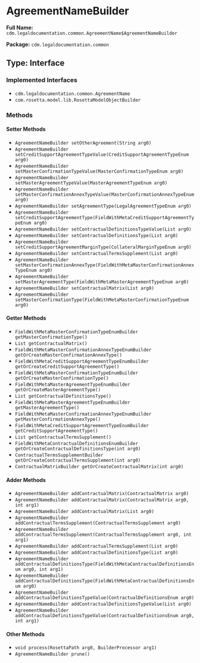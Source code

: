 # AgreementNameBuilder

**Full Name:** `cdm.legaldocumentation.common.AgreementName$AgreementNameBuilder`

**Package:** `cdm.legaldocumentation.common`

## Type: Interface

### Implemented Interfaces

- `cdm.legaldocumentation.common.AgreementName`
- `com.rosetta.model.lib.RosettaModelObjectBuilder`

### Methods

#### Setter Methods

- `AgreementNameBuilder setOtherAgreement(String arg0)`
- `AgreementNameBuilder setCreditSupportAgreementTypeValue(CreditSupportAgreementTypeEnum arg0)`
- `AgreementNameBuilder setMasterConfirmationTypeValue(MasterConfirmationTypeEnum arg0)`
- `AgreementNameBuilder setMasterAgreementTypeValue(MasterAgreementTypeEnum arg0)`
- `AgreementNameBuilder setMasterConfirmationAnnexTypeValue(MasterConfirmationAnnexTypeEnum arg0)`
- `AgreementNameBuilder setAgreementType(LegalAgreementTypeEnum arg0)`
- `AgreementNameBuilder setCreditSupportAgreementType(FieldWithMetaCreditSupportAgreementTypeEnum arg0)`
- `AgreementNameBuilder setContractualDefinitionsTypeValue(List arg0)`
- `AgreementNameBuilder setContractualDefinitionsType(List arg0)`
- `AgreementNameBuilder setCreditSupportAgreementMarginType(CollateralMarginTypeEnum arg0)`
- `AgreementNameBuilder setContractualTermsSupplement(List arg0)`
- `AgreementNameBuilder setMasterConfirmationAnnexType(FieldWithMetaMasterConfirmationAnnexTypeEnum arg0)`
- `AgreementNameBuilder setMasterAgreementType(FieldWithMetaMasterAgreementTypeEnum arg0)`
- `AgreementNameBuilder setContractualMatrix(List arg0)`
- `AgreementNameBuilder setMasterConfirmationType(FieldWithMetaMasterConfirmationTypeEnum arg0)`

#### Getter Methods

- `FieldWithMetaMasterConfirmationTypeEnumBuilder getMasterConfirmationType()`
- `List getContractualMatrix()`
- `FieldWithMetaMasterConfirmationAnnexTypeEnumBuilder getOrCreateMasterConfirmationAnnexType()`
- `FieldWithMetaCreditSupportAgreementTypeEnumBuilder getOrCreateCreditSupportAgreementType()`
- `FieldWithMetaMasterConfirmationTypeEnumBuilder getOrCreateMasterConfirmationType()`
- `FieldWithMetaMasterAgreementTypeEnumBuilder getOrCreateMasterAgreementType()`
- `List getContractualDefinitionsType()`
- `FieldWithMetaMasterAgreementTypeEnumBuilder getMasterAgreementType()`
- `FieldWithMetaMasterConfirmationAnnexTypeEnumBuilder getMasterConfirmationAnnexType()`
- `FieldWithMetaCreditSupportAgreementTypeEnumBuilder getCreditSupportAgreementType()`
- `List getContractualTermsSupplement()`
- `FieldWithMetaContractualDefinitionsEnumBuilder getOrCreateContractualDefinitionsType(int arg0)`
- `ContractualTermsSupplementBuilder getOrCreateContractualTermsSupplement(int arg0)`
- `ContractualMatrixBuilder getOrCreateContractualMatrix(int arg0)`

#### Adder Methods

- `AgreementNameBuilder addContractualMatrix(ContractualMatrix arg0)`
- `AgreementNameBuilder addContractualMatrix(ContractualMatrix arg0, int arg1)`
- `AgreementNameBuilder addContractualMatrix(List arg0)`
- `AgreementNameBuilder addContractualTermsSupplement(ContractualTermsSupplement arg0)`
- `AgreementNameBuilder addContractualTermsSupplement(ContractualTermsSupplement arg0, int arg1)`
- `AgreementNameBuilder addContractualTermsSupplement(List arg0)`
- `AgreementNameBuilder addContractualDefinitionsType(List arg0)`
- `AgreementNameBuilder addContractualDefinitionsType(FieldWithMetaContractualDefinitionsEnum arg0, int arg1)`
- `AgreementNameBuilder addContractualDefinitionsType(FieldWithMetaContractualDefinitionsEnum arg0)`
- `AgreementNameBuilder addContractualDefinitionsTypeValue(ContractualDefinitionsEnum arg0)`
- `AgreementNameBuilder addContractualDefinitionsTypeValue(List arg0)`
- `AgreementNameBuilder addContractualDefinitionsTypeValue(ContractualDefinitionsEnum arg0, int arg1)`

#### Other Methods

- `void process(RosettaPath arg0, BuilderProcessor arg1)`
- `AgreementNameBuilder prune()`

